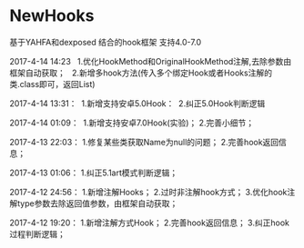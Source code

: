 # NewHooks
基于YAHFA和dexposed 结合的hook框架  支持4.0-7.0

2017-4-14 14:23    1.优化HookMethod和OriginalHookMethod注解,去除参数由框架自动获取；   2.新增多hook方法(传入多个绑定Hook或者Hooks注解的类.class即可，返回List)

2017-4-14 13:31：  1.新增支持安卓5.0Hook：  2.纠正5.0Hook判断逻辑

2017-4-14 01:09：  1.新增支持安卓7.0Hook(实验)；  2.完善小细节；

2017-4-13 22:03：  1.修复某些类获取Name为null的问题；  2.完善hook返回信息；
 
2017-4-13 01:06：  1.纠正5.1art模式判断逻辑；
 
2017-4-12 24:56：  1.新增注解Hooks；  2.过时非注解hook方式；  3.优化hook注解type参数去除返回值参数，由框架自动获取；
  
2017-4-12 19:20：  1.新增注解方式Hook；  2.完善hook返回信息；  3.纠正hook过程判断逻辑；
 
